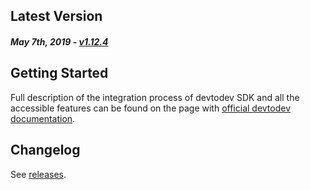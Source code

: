 Latest Version 
--------------
##### _May 7th, 2019_ - [v1.12.4](https://github.com/devtodev-analytics/air-sdk/releases/latest)

Getting Started
---------------
Full description of the integration process of devtodev SDK and all the accessible features can be found on the page with [official devtodev documentation](https://www.devtodev.com/help/118).

Changelog
---------
See [releases](https://github.com/devtodev-analytics/air-sdk/releases).
